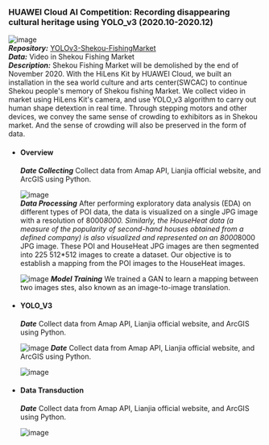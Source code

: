 ### HUAWEI Cloud AI Competition: Recording disappearing cultural heritage using YOLO_v3 (2020.10-2020.12)
![image](https://user-images.githubusercontent.com/82434538/235476675-01f44a94-cbbd-4176-9113-4fd9eb0627bd.png)\
  ***Repository:*** [YOLOv3-Shekou-FishingMarket](https://github.com/SZU-WenjieHuang/YOLOv3-ShekouMarket)\
  ***Data:*** Video in Shekou Fishing Market\
  ***Description:*** Shekou Fishing Market will be demolished by the end of November 2020. With the HiLens Kit by HUAWEI Cloud, we built an installation in the sea world culture and arts center(SWCAC) to continue Shekou people's memory of Shekou fishing Market. We collect video in market using HiLens Kit's camera, and use YOLO_v3 algorithm to carry out human shape detextion in real time. Through stepping motors and other devices, we convey the same sense of crowding to exhibitors as in Shekou market. And the sense of crowding will also be preserved in the form of data.
  
- #### Overview
  ***Date Collecting*** Collect data from Amap API, Lianjia official website, and ArcGIS using Python.</p>
  ![image](https://user-images.githubusercontent.com/82434538/235477141-e6117feb-7690-4058-a565-47ba75927737.png)\
  ***Data Processing*** After performing exploratory data analysis (EDA) on different types of POI data, the data is visualized on a single JPG image with a resolution of 8000*8000. Similarly, the HouseHeat data (a measure of the popularity of second-hand houses obtained from a defined company) is also visualized and represented on an 8000*8000 JPG image. These POI and HouseHeat JPG images are then segmented into 225 512*512 images to create a dataset. Our objective is to establish a mapping from the POI images to the HouseHeat images.</p>
  ![image](https://user-images.githubusercontent.com/82434538/235477535-5a2b8d89-c204-4125-8930-aa185c5a1a57.png)
  ***Model Training*** We trained a GAN to learn a mapping between two images stes, also known as an image-to-image translation.</p>

- #### YOLO_V3
  ***Date*** Collect data from Amap API, Lianjia official website, and ArcGIS using Python.</p>
  ![image](https://user-images.githubusercontent.com/82434538/235478815-0c810fc0-5c1a-4a31-af29-fa6d49faa9d7.png)
  ***Date*** Collect data from Amap API, Lianjia official website, and ArcGIS using Python.</p>
  ![image](https://user-images.githubusercontent.com/82434538/235478545-3e4e2acd-ceeb-430d-b7b6-478c16b9c2e6.png)

- #### Data Transduction
  ***Date*** Collect data from Amap API, Lianjia official website, and ArcGIS using Python.</p>
  ![image](https://user-images.githubusercontent.com/82434538/235479612-000ca664-7644-41be-b2ca-eec1ac3e8a93.png)

